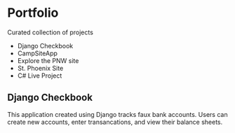 # Portfolio
Curated collection of projects

- Django Checkbook
- CampSiteApp
- Explore the PNW site
- St. Phoenix Site
- C# Live Project

## Django Checkbook
This application created using Django tracks faux bank accounts. Users can create new accounts, enter transancations, and view their balance sheets.

